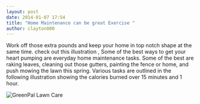 ```yaml
---
layout: post
date: 2014-01-07 17:54
title: "Home Maintenance can be great Exercise "
author: clayton800
---
```


Work off those extra pounds and keep your home in top notch shape at the same time. check out this illustration ,  Some of the best ways to get your heart pumping are everyday home maintenance tasks. Some of the best are raking leaves, cleaning out those gutters, painting the fence or home, and push mowing the lawn this spring.  Various tasks are outlined in the following illustration showing the calories burned over 15 minutes and 1 hour. 

![GreenPal Lawn Care](http://yourgreenpal.com/images/greenpal-home-maintenance.jpg)